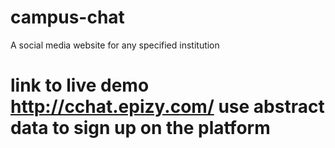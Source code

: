 # campus-chat
A social media website for any specified institution

# link to live demo http://cchat.epizy.com/ use abstract data to sign up on the platform

